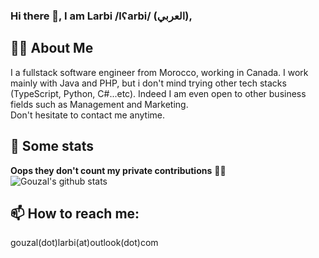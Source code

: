 ### Hi there 👋, I am Larbi /lʕarbi/ (العربي),
## 👨‍💻 About Me
I a fullstack software engineer from Morocco, working in Canada.
I work mainly with Java and PHP, but i don't mind trying other tech stacks (TypeScript, Python, C#...etc). Indeed I am even open to other business fields such as Management and Marketing.  
Don't hesitate to contact me anytime.
## 🎯 Some stats
**Oops they don't count my private contributions** 🤦‍♂️  
![Gouzal's github stats](https://github-readme-stats.vercel.app/api?username=gouzal&hide=contribs)   
## 📫 How to reach me:
gouzal(dot)larbi(at)outlook(dot)com

<!--
**gouzal/gouzal** is a ✨ _special_ ✨ repository because its `README.md` (this file) appears on your GitHub profile.

Here are some ideas to get you started:

- 🔭 I’m currently working on ...
- 🌱 I’m currently learning ...
- 👯 I’m looking to collaborate on ...
- 🤔 I’m looking for help with ...
- 💬 Ask me about ...
- 📫 How to reach me: ...
- 😄 Pronouns: ...
- ⚡ Fun fact: ...
-->

